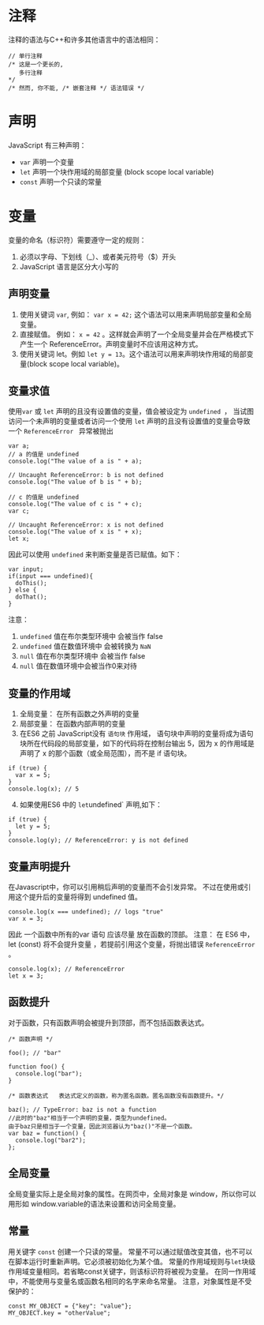 # 注释
注释的语法与C++和许多其他语言中的语法相同：

```
// 单行注释
/* 这是一个更长的,
   多行注释
*/
/* 然而, 你不能, /* 嵌套注释 */ 语法错误 */
```
# 声明
JavaScript 有三种声明：
* `var` 声明一个变量
* `let` 声明一个块作用域的局部变量 (block scope local variable)
* `const` 声明一个只读的常量

# 变量

变量的命名（标识符）需要遵守一定的规则：
1. 必须以字母、下划线（_）、或者美元符号（$）开头
2. JavaScript 语言是区分大小写的

## 声明变量
1. 使用关键词 `var`, 例如： `var x = 42;` 这个语法可以用来声明局部变量和全局变量。
2. 直接赋值。 例如： `x = 42` 。这样就会声明了一个全局变量并会在严格模式下产生一个 ReferenceError。声明变量时不应该用这种方式。
3. 使用关键词 let。例如 `let y = 13`。这个语法可以用来声明块作用域的局部变量(block scope local variable)。

## 变量求值
使用`var` 或 `let` 声明的且没有设置值的变量，值会被设定为 `undefined `， 当试图访问一个未声明的变量或者访问一个使用 `let` 声明的且没有设置值的变量会导致一个 `ReferenceError ` 异常被抛出

```
var a;
// a 的值是 undefined
console.log("The value of a is " + a); 

// Uncaught ReferenceError: b is not defined
console.log("The value of b is " + b); 

// c 的值是 undefined 
console.log("The value of c is " + c); 
var c;

// Uncaught ReferenceError: x is not defined 
console.log("The value of x is " + x); 
let x;
```
因此可以使用 `undefined` 来判断变量是否已赋值。如下：

```
var input;
if(input === undefined){
  doThis();
} else {
  doThat();
}
```

注意：
1. `undefined` 值在布尔类型环境中 会被当作 false
2. `undefined` 值在数值环境中 会被转换为 `NaN`
3. `null` 值在布尔类型环境中 会被当作 false
4. `null` 值在数值环境中会被当作0来对待

## 变量的作用域
1. 全局变量： 在所有函数之外声明的变量
2. 局部变量： 在函数内部声明的变量
3. 在ES6 之前 JavaScript没有 `语句块` 作用域， 语句块中声明的变量将成为语句块所在代码段的局部变量，如下的代码将在控制台输出 5，因为 x 的作用域是声明了 x 的那个函数（或全局范围），而不是 if 语句块。 
```
if (true) {
  var x = 5;
}
console.log(x); // 5
```
4. 如果使用ES6 中的 `let`undefined` 声明,如下：   
```
if (true) {
  let y = 5;
}
console.log(y); // ReferenceError: y is not defined
```
## 变量声明提升

在Javascript中，你可以引用稍后声明的变量而不会引发异常。 不过在使用或引用这个提升后的变量将得到 undefined 值。  
```
console.log(x === undefined); // logs "true"
var x = 3;
```
因此 一个函数中所有的var 语句 应该尽量 放在函数的顶部。 
注意： 
在 ES6 中， let (const) 将不会提升变量 ，若提前引用这个变量，将抛出错误 `ReferenceError `。
```
console.log(x); // ReferenceError
let x = 3;
```
## 函数提升
对于函数，只有函数声明会被提升到顶部，而不包括函数表达式。
```
/* 函数声明 */

foo(); // "bar"

function foo() {
  console.log("bar");
}

/* 函数表达式   表达式定义的函数，称为匿名函数。匿名函数没有函数提升。*/

baz(); // TypeError: baz is not a function
//此时的"baz"相当于一个声明的变量，类型为undefined。
由于baz只是相当于一个变量，因此浏览器认为"baz()"不是一个函数。
var baz = function() {
  console.log("bar2");
};
```
## 全局变量
全局变量实际上是全局对象的属性。在网页中，全局对象是 window，所以你可以用形如 window.variable的语法来设置和访问全局变量。
## 常量
用关键字 `const` 创建一个只读的常量。 
常量不可以通过赋值改变其值，也不可以在脚本运行时重新声明。它必须被初始化为某个值。
常量的作用域规则与`let`块级作用域变量相同。若省略const关键字，则该标识符将被视为变量。
在同一作用域中，不能使用与变量名或函数名相同的名字来命名常量。
注意，对象属性是不受保护的： 
```
const MY_OBJECT = {"key": "value"};
MY_OBJECT.key = "otherValue";
```
